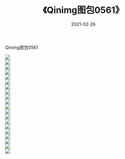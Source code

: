 ﻿---
layout: post
title:  《Qinimg图包0561》
date:   2021-02-26
img: http://imgx.orgx.ga/Qinimg图包/Qinimg图包0561/000.jpg
categories: [美女, 清纯, 唯美]
---

Qinimg图包0561

 ![](http://imgx.orgx.ga/Qinimg图包/Qinimg图包0561/001.jpg) <br>![](http://imgx.orgx.ga/Qinimg图包/Qinimg图包0561/002.jpg) <br>![](http://imgx.orgx.ga/Qinimg图包/Qinimg图包0561/003.jpg) <br>![](http://imgx.orgx.ga/Qinimg图包/Qinimg图包0561/004.jpg) <br>![](http://imgx.orgx.ga/Qinimg图包/Qinimg图包0561/005.jpg) <br>![](http://imgx.orgx.ga/Qinimg图包/Qinimg图包0561/006.jpg) <br>![](http://imgx.orgx.ga/Qinimg图包/Qinimg图包0561/007.jpg) <br>![](http://imgx.orgx.ga/Qinimg图包/Qinimg图包0561/008.jpg) <br>![](http://imgx.orgx.ga/Qinimg图包/Qinimg图包0561/009.jpg) <br>![](http://imgx.orgx.ga/Qinimg图包/Qinimg图包0561/010.jpg) <br>![](http://imgx.orgx.ga/Qinimg图包/Qinimg图包0561/011.jpg) <br>![](http://imgx.orgx.ga/Qinimg图包/Qinimg图包0561/012.jpg) <br>![](http://imgx.orgx.ga/Qinimg图包/Qinimg图包0561/013.jpg) <br>![](http://imgx.orgx.ga/Qinimg图包/Qinimg图包0561/014.jpg) <br>![](http://imgx.orgx.ga/Qinimg图包/Qinimg图包0561/015.jpg) <br>![](http://imgx.orgx.ga/Qinimg图包/Qinimg图包0561/016.jpg) <br>![](http://imgx.orgx.ga/Qinimg图包/Qinimg图包0561/017.jpg) <br>![](http://imgx.orgx.ga/Qinimg图包/Qinimg图包0561/018.jpg) <br>![](http://imgx.orgx.ga/Qinimg图包/Qinimg图包0561/019.jpg) <br>![](http://imgx.orgx.ga/Qinimg图包/Qinimg图包0561/020.jpg) <br>